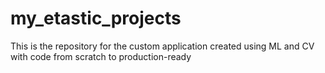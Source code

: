 # my_etastic_projects
This is the repository for the custom application created using ML and CV with code from scratch to production-ready 
